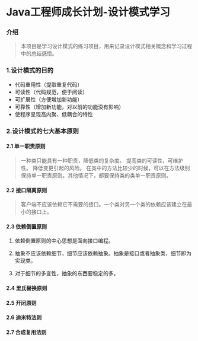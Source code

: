 # Java工程师成长计划-设计模式学习


### 介绍
>本项目是学习设计模式的练习项目，用来记录设计模式相关概念和学习过程中的总结感悟。


### 1.设计模式的目的

* 代码重用性（提取重复代码）
* 可读性（代码规范，便于阅读）
* 可扩展性（方便增加新功能）
* 可靠性（增加新功能，对以前的功能没有影响）
* 使程序呈现高内聚、低耦合的特性


### 2.设计模式的七大基本原则

#### 2.1 单一职责原则
>一种类只能具有一种职责，降低类的复杂度。
>提高类的可读性，可维护性。
>降低变更引起的风险。
>在类中的方法比较少的时候，可以在方法级别保持单一职责原则。其他情况下，都要保持类的类单一职责原则。

#### 2.2 接口隔离原则
>客户端不应该依赖它不需要的接口。一个类对另一个类的依赖应该建立在最小的接口上。
 

#### 2.3 依赖倒置原则
1. 依赖倒置原则的中心思想是面向接口编程。

2. 抽象不应该依赖细节，细节应该依赖抽象。抽象是接口或者抽象类，细节即为实现类。

3. 对于细节的多变性，抽象的东西要稳定的多。

#### 2.4 里氏替换原则


#### 2.5 开闭原则


#### 2.6 迪米特法则


#### 2.7 合成复用法则



